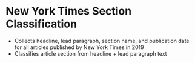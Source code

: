 # New York Times Section Classification

- Collects headline, lead paragraph, section name, and publication date for all articles published by New York Times in 2019
- Classifies article section from headline + lead paragraph text
